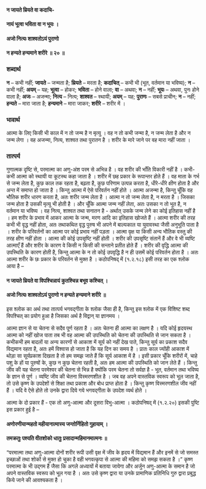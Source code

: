#### न जायते म्रियते वा कदाचि-
#### नायं भूत्वा भविता वा न भूयः ।
#### अजो नित्यः शाश्वतोऽयं पुराणो
#### न हन्यते हन्यमाने शरीरे ॥ २० ॥

### शब्दार्थ

**न** – कभी नहीं; **जायते** – जन्मता है; **म्रियते** – मरता है; **कदाचित्** – कभी भी (भूत, वर्तमान या  भविष्य); **न** – कभी नहीं; **अयम्** – यह; **भूत्वा** – होकर; **भविता** – होने वाला; **वा** – अथवा; **न** – नहीं; **भूयः** – अथवा, पुनः होने वाला है; **अजः** – अजन्मा; **नित्य** – नित्य; **शाश्वत** – स्थायी; **अयम्** – यह; **पुराणः** – सबसे प्राचीन; **न** – नहीं; **हन्यते** – मारा जाता है; **हन्यमाने** – मारा जाकर; **शरीरे** – शरीर में ।

### भावार्थ

आत्मा के लिए किसी भी काल में न तो जन्म है न मृत्यु । वह न तो कभी जन्मा है, न जन्म लेता है और न जन्म लेगा । वह अजन्मा, नित्य, शाश्वत तथा पुरातन है । शरीर के मारे जाने पर वह मारा नहीं जाता ।

### तात्पर्य

गुणात्मक दृष्टि से, परमात्मा का अणु-अंश परम से अभिन्न है । वह शरीर की भाँति विकारी नहीं है । कभी-कभी आत्मा को स्थायी या कूटस्थ कहा जाता है । शरीर में छह प्रकार के रूपान्तर होते हैं । वह माता के गर्भ से जन्म लेता है, कुछ काल तक रहता है, बढ़ता है, कुछ परिणाम उत्पन्न करता है, धीरे-धीरे क्षीण होता है और अन्त में समाप्त हो जाता है । किन्तु आत्मा में ऐसे परिवर्तन नहीं होते । आत्मा अजन्मा है, किन्तु चूँकि वह भौतिक शरीर धारण करता है, अतः शरीर जन्म लेता है । आत्मा न तो जन्म लेता है, न मरता है । जिसका जन्म होता है उसकी मृत्यु भी होती है । और चूँकि आत्मा जन्म नहीं लेता, अतः उसका न तो भूत है, न वर्तमान या भविष्य । वह नित्य, शाश्वत तथा सनातन है - अर्थात् उसके जन्म लेने का कोई इतिहास नहीं है । हम शरीर के प्रभाव में आकर आत्मा के जन्म, मरण आदि का इतिहास खोजते हैं । आत्मा शरीर की तरह कभी भी वृद्ध नहीं होता, अतः तथाकथित वृद्ध पुरुष भी अपने में बाल्यकाल या युवावस्था जैसी अनुभूति पाता है । शरीर के परिवर्तनों का आत्मा पर कोई प्रभाव नहीं पड़ता । आत्मा वृक्ष या किसी अन्य भौतिक वस्तु की तरह क्षीण नहीं होता । आत्मा की कोई उपसृष्टि नहीं होती । शरीर की उपसृष्टि संतानें हैं और वे भी व्यष्टि आत्माएँ हैं और शरीर के कारण वे किसी न किसी की सन्ताने प्रतीत होते हैं । शरीर की वृद्धि आत्मा की उपस्थिति के कारण होती है, किन्तु आत्मा के न तो कोई उपवृद्धि है न ही उसमें कोई परिवर्तन होता है । अतः आत्मा शरीर के छः प्रकार के परिवर्तन से मुक्त है । कठोपनिषद् में (१.२.१८) इसी तरह का एक श्लोक आया है –

#### न जायते म्रियते वा विपश्चिन्नायं कुतश्चिन्न बभूव कश्चित् ।
#### अजो नित्यः शाश्वतोऽयं पुराणो न हन्यते हन्यमाने शरीरे  ॥

इस श्लोक का अर्थ तथा तात्पर्य भगवद्गीता के श्लोक जैसा ही है, किन्तु इस श्लोक में एक विशिष्ट शब्द विपश्चित् का प्रयोग हुआ है जिसका अर्थ है विद्वान् या ज्ञानमय ।

आत्मा ज्ञान से या चेतना से सदैव पूर्ण रहता है । अतः चेतना ही आत्मा का लक्षण है । यदि कोई हृदयस्थ आत्मा को नहीं खोज पाता तब भी वह आत्मा की उपस्थिति को चेतना की उपस्थिति से जान सकता है । कभीकभी हम बादलों या अन्य कारणों से आकाश में सूर्य को नहीं देख पाते, किन्तु सूर्य का प्रकाश सदैव विद्यमान रहता है, अतः हमें विश्वास हो जाता है कि यह दिन का समय है । प्रातः काल ज्योंही आकाश में थोड़ा सा सूर्यप्रकाश दिखता है तो हम समझ जाते हैं कि सूर्य आकाश में है । इसी प्रकार चूँकि शरीरों में, चाहे पशु के हों या पुरुषों के, कुछ न कुछ चेतना रहती है, अतः हम आत्मा की उपस्थिति को जान लेते हैं । किन्तु जीव की यह चेतना परमेश्वर की चेतना से भिन्न है क्योंकि परम चेतना तो सर्वज्ञ है - भूत, वर्तमान तथा भविष्य के ज्ञान से पूर्ण । व्यष्टि जीव की चेतना विस्मरणशील है । जब वह अपने वास्तविक स्वरूप को भूल जाता है, तो उसे कृष्ण के उपदेशों से शिक्षा तथा प्रकाश और बोध प्राप्त होता है । किन्तु कृष्ण विस्मरणशील जीव नहीं हैं । यदि वे ऐसे होते तो उनके द्वारा दिये गये भगवद्गीता के उपदेश व्यर्थ होते ।

आत्मा के दो प्रकार हैं - एक तो अणु-आत्मा और दूसरा विभु-आत्मा । कठोपनिषद् में (१.२.२०) इसकी पुष्टि इस प्रकार हुई है –

#### अणोरणीयान्महतो महीयानात्मास्य जन्तोर्निहितो गुहायाम् ।
#### तमक्रतुः पश्यति वीतशोको धातुः प्रसादान्महिमानमात्मनः ॥

“परमात्मा तथा अणु-आत्मा दोनों शरीर रूपी उसी वृक्ष में जीव के हृदय में विद्यमान हैं और इनमें से जो समस्त इच्छाओं तथा शोकों से मुक्त हो चुका है वही भगवत्कृपा से आत्मा की महिमा को समझ सकता है ।” कृष्ण परमात्मा के भी उद्गम हैं जैसा कि अगले अध्यायों में बताया जायेगा और अर्जुन अणु-आत्मा के समान है जो अपने वास्तविक स्वरूप को भूल गया है । अतः उसे कृष्ण द्वारा या उनके प्रामाणिक प्रतिनिधि गुरु द्वारा प्रबुद्ध किये जाने की आवश्यकता है ।